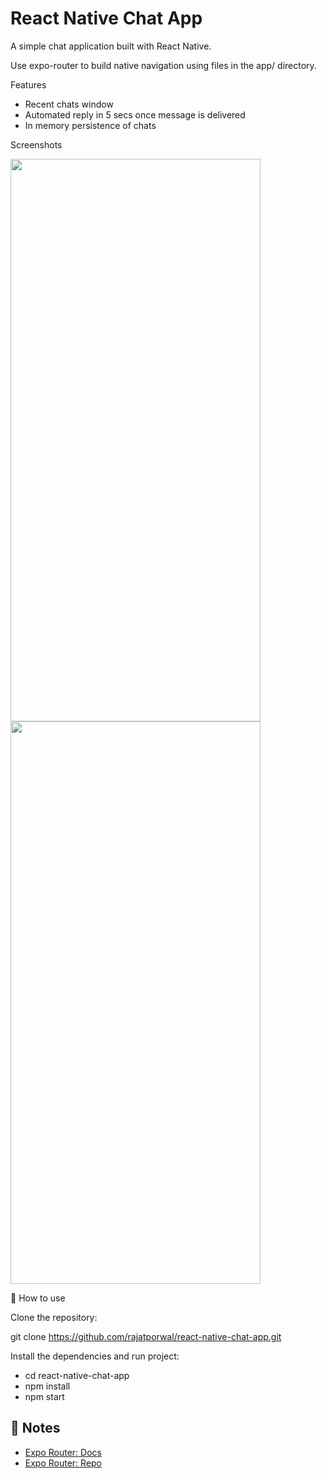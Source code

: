 # React Native Chat App
A simple chat application built with React Native.

Use expo-router to build native navigation using files in the app/ directory.

Features

- Recent chats window
- Automated reply in 5 secs once message is delivered
- In memory persistence of chats

Screenshots

<img src="https://github.com/rajatporwal/react-native-chat-app/assets/26079292/c3a4ef60-7da7-4082-bca4-6cc9d608de18" width="400" height="900" />

<img src="https://github.com/rajatporwal/react-native-chat-app/assets/26079292/629ea19b-4944-42c9-abd9-75d7771aead8" width="400" height="900" />


🚀 How to use

Clone the repository:

git clone https://github.com/rajatporwal/react-native-chat-app.git

Install the dependencies and run project:

- cd react-native-chat-app
- npm install
- npm start

## 📝 Notes

- [Expo Router: Docs](https://expo.github.io/router)
- [Expo Router: Repo](https://github.com/expo/router)
